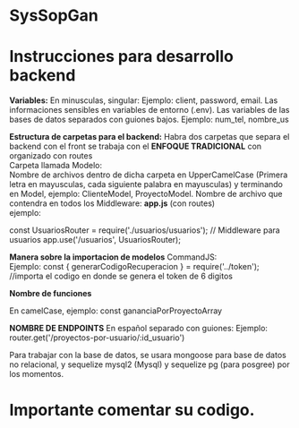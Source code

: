# SysSopGan

<h1>Instrucciones para desarrollo backend</h1>

<strong> Variables:</strong>
En minusculas, singular:
Ejemplo: client, password, email.
Las informaciones sensibles en variables de entorno (.env).
Las variables de las bases de datos separados con guiones bajos. Ejemplo:
num_tel, nombre_us

  <strong>Estructura de carpetas para el backend:</strong>
  Habra dos carpetas que separa el backend con el front
  se trabaja con el <strong>ENFOQUE TRADICIONAL</strong> con organizado con routes <br>
Carpeta llamada Modelo: <br>
Nombre de archivos dentro de dicha carpeta en UpperCamelCase (Primera letra en mayusculas, cada siguiente palabra en mayusculas) y terminando en Model, ejemplo:
ClienteModel, ProyectoModel.
Nombre de archivo que contendra en todos los Middleware: 
<strong>app.js</strong> (con routes)</strong><br> ejemplo:


const UsuariosRouter = require('./usuarios/usuarios');
// Middleware para usuarios
app.use('/usuarios', UsuariosRouter);


<strong>Manera sobre la importacion de modelos</strong>
  CommandJS:<br>
  Ejemplo: const { generarCodigoRecuperacion } = require('../token'); //importa el codigo en donde se genera el token de 6 digitos

  <strong>Nombre de funciones </strong>

En camelCase, ejemplo: 
const gananciaPorProyectoArray

<strong>NOMBRE DE ENDPOINTS</strong>
En español separado con guiones:
Ejemplo:
router.get('/proyectos-por-usuario/:id_usuario')

Para trabajar con la base de datos, se usara mongoose para base de datos no relacional, y sequelize mysql2 (Mysql) y sequelize pg (para posgree) por los momentos.

<h1>Importante comentar su codigo.</h1>
    


